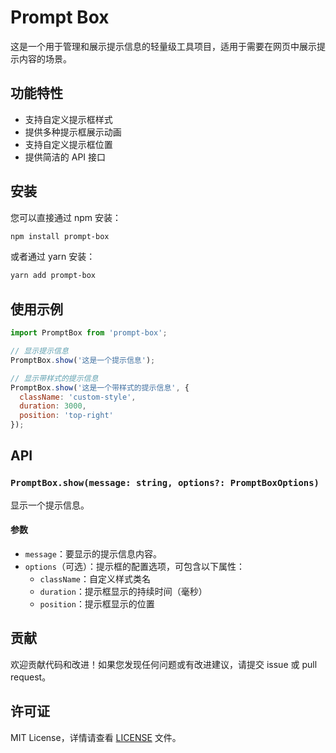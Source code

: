 # Prompt Box

这是一个用于管理和展示提示信息的轻量级工具项目，适用于需要在网页中展示提示内容的场景。

## 功能特性

- 支持自定义提示框样式
- 提供多种提示框展示动画
- 支持自定义提示框位置
- 提供简洁的 API 接口

## 安装

您可以直接通过 npm 安装：

```bash
npm install prompt-box
```

或者通过 yarn 安装：

```bash
yarn add prompt-box
```

## 使用示例

```javascript
import PromptBox from 'prompt-box';

// 显示提示信息
PromptBox.show('这是一个提示信息');

// 显示带样式的提示信息
PromptBox.show('这是一个带样式的提示信息', {
  className: 'custom-style',
  duration: 3000,
  position: 'top-right'
});
```

## API

### `PromptBox.show(message: string, options?: PromptBoxOptions)`

显示一个提示信息。

#### 参数

- `message`：要显示的提示信息内容。
- `options`（可选）：提示框的配置选项，可包含以下属性：
  - `className`：自定义样式类名
  - `duration`：提示框显示的持续时间（毫秒）
  - `position`：提示框显示的位置

## 贡献

欢迎贡献代码和改进！如果您发现任何问题或有改进建议，请提交 issue 或 pull request。

## 许可证

MIT License，详情请查看 [LICENSE](./LICENSE) 文件。